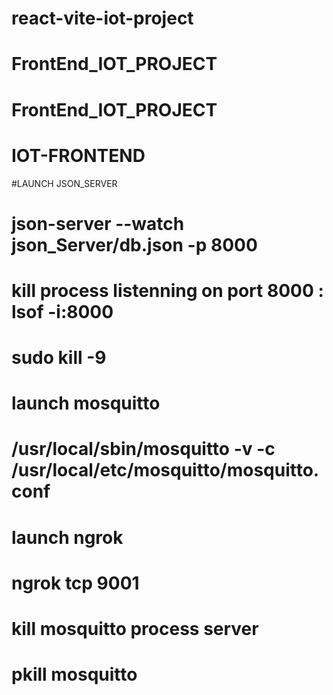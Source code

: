 # react-vite-iot-project
# FrontEnd_IOT_PROJECT
# FrontEnd_IOT_PROJECT
# IOT-FRONTEND


#LAUNCH JSON_SERVER

# json-server --watch json_Server/db.json -p  8000   

# kill process listenning on port 8000 : lsof -i:8000 
# sudo kill -9 <pid>

# launch mosquitto
#  /usr/local/sbin/mosquitto -v -c /usr/local/etc/mosquitto/mosquitto.conf

# launch ngrok
#  ngrok tcp 9001    

# kill mosquitto process server
# pkill mosquitto